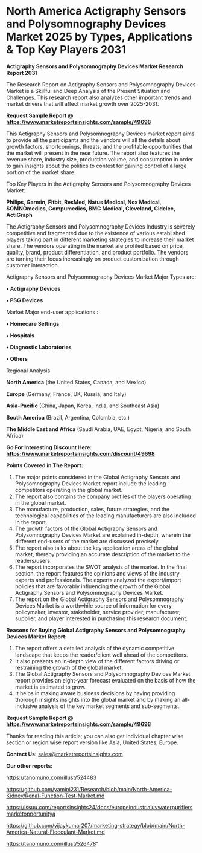 # North America Actigraphy Sensors and Polysomnography Devices Market 2025 by Types, Applications & Top Key Players 2031

<strong>Actigraphy Sensors and Polysomnography Devices Market Research Report 2031</strong>

The Research Report on Actigraphy Sensors and Polysomnography Devices Market is a Skillful and Deep Analysis of the Present Situation and Challenges. This research report also analyzes other important trends and market drivers that will affect market growth over 2025-2031.

<strong>Request Sample Report @ <a href=https://www.marketreportsinsights.com/sample/49698>https://www.marketreportsinsights.com/sample/49698</a></strong>

This Actigraphy Sensors and Polysomnography Devices market report aims to provide all the participants and the vendors will all the details about growth factors, shortcomings, threats, and the profitable opportunities that the market will present in the near future. The report also features the revenue share, industry size, production volume, and consumption in order to gain insights about the politics to contest for gaining control of a large portion of the market share.

Top Key Players in the Actigraphy Sensors and Polysomnography Devices Market:

<strong>Philips, Garmin, Fitbit, ResMed, Natus Medical, Nox Medical, SOMNOmedics, Compumedics, BMC Medical, Cleveland, Cidelec, ActiGraph</strong>

The Actigraphy Sensors and Polysomnography Devices Industry is severely competitive and fragmented due to the existence of various established players taking part in different marketing strategies to increase their market share. The vendors operating in the market are profiled based on price, quality, brand, product differentiation, and product portfolio. The vendors are turning their focus increasingly on product customization through customer interaction.

Actigraphy Sensors and Polysomnography Devices Market Major Types are:

<strong>•  Actigraphy Devices

•  PSG Devices</strong>

Market Major end-user applications :

<strong>•  Homecare Settings

•  Hospitals

•  Diagnostic Laboratories

•  Others</strong>

Regional Analysis

</u><strong><b>North America</b></strong> (the United States, Canada, and Mexico)

<strong><b>Europe </b></strong>(Germany, France, UK, Russia, and Italy)

<strong><b>Asia-Pacific</b></strong> (China, Japan, Korea, India, and Southeast Asia)

<strong><b>South America</b></strong> (Brazil, Argentina, Colombia, etc.)

<strong><b>The Middle East and Africa</b></strong> (Saudi Arabia, UAE, Egypt, Nigeria, and South Africa)

<strong>Go For Interesting Discount Here: <a href=https://www.marketreportsinsights.com/discount/49698>https://www.marketreportsinsights.com/discount/49698</a></strong>

<strong>Points Covered in The Report:</strong>
<ol>
  <li>The major points considered in the Global Actigraphy Sensors and Polysomnography Devices Market report include the leading competitors operating in the global market.</li>
  <li>The report also contains the company profiles of the players operating in the global market.</li>
  <li>The manufacture, production, sales, future strategies, and the technological capabilities of the leading manufacturers are also included in the report.</li>
  <li>The growth factors of the Global Actigraphy Sensors and Polysomnography Devices Market are explained in-depth, wherein the different end-users of the market are discussed precisely.</li>
  <li>The report also talks about the key application areas of the global market, thereby providing an accurate description of the market to the readers/users.</li>
  <li>The report incorporates the SWOT analysis of the market. In the final section, the report features the opinions and views of the industry experts and professionals. The experts analyzed the export/import policies that are favorably influencing the growth of the Global Actigraphy Sensors and Polysomnography Devices Market.</li>
  <li>The report on the Global Actigraphy Sensors and Polysomnography Devices Market is a worthwhile source of information for every policymaker, investor, stakeholder, service provider, manufacturer, supplier, and player interested in purchasing this research document.</li>
</ol>
<strong>Reasons for Buying Global Actigraphy Sensors and Polysomnography Devices Market Report:</strong>

<ol>
  <li>The report offers a detailed analysis of the dynamic competitive landscape that keeps the reader/client well ahead of the competitors.</li>
  <li>It also presents an in-depth view of the different factors driving or restraining the growth of the global market.</li>
  <li>The Global Actigraphy Sensors and Polysomnography Devices Market report provides an eight-year forecast evaluated on the basis of how the market is estimated to grow.</li>
  <li>It helps in making aware business decisions by having providing thorough insights insights into the global market and by making an all-inclusive analysis of the key market segments and sub-segments.</li>
</ol>
<strong>Request Sample Report @ <a href=https://www.marketreportsinsights.com/sample/49698>https://www.marketreportsinsights.com/sample/49698</a></strong>


Thanks for reading this article; you can also get individual chapter wise section or region wise report version like Asia, United States, Europe.

<strong>Contact Us:</strong>
sales@marketreportsinsights.com

<strong>Our other reports:</strong>

<a href=https://tanomuno.com/illust/524483>https://tanomuno.com/illust/524483</a>

<a href=https://github.com/yamini231/Research/blob/main/North-America-Kidney/Renal-Function-Test-Market.md>https://github.com/yamini231/Research/blob/main/North-America-Kidney/Renal-Function-Test-Market.md</a>

<a href=https://issuu.com/reportsinsights24/docs/europeindustrialuvwaterpurifiersmarketopportunitya>https://issuu.com/reportsinsights24/docs/europeindustrialuvwaterpurifiersmarketopportunitya</a>

<a href=https://github.com/vijaykumar207/marketing-strategy/blob/main/North-America-Natural-Flocculant-Market.md>https://github.com/vijaykumar207/marketing-strategy/blob/main/North-America-Natural-Flocculant-Market.md</a>

<a href=https://tanomuno.com/illust/526478>https://tanomuno.com/illust/526478</a>"
